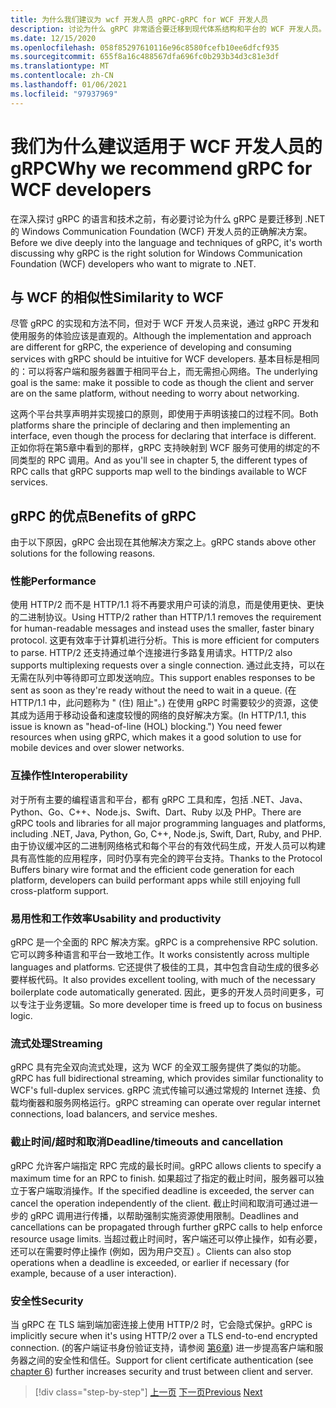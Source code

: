 ```yaml
---
title: 为什么我们建议为 wcf 开发人员 gRPC-gRPC for WCF 开发人员
description: 讨论为什么 gRPC 非常适合要迁移到现代体系结构和平台的 WCF 开发人员。
ms.date: 12/15/2020
ms.openlocfilehash: 058f85297610116e96c8580fcefb10ee6dfcf935
ms.sourcegitcommit: 655f8a16c488567dfa696fc0b293b34d3c81e3df
ms.translationtype: MT
ms.contentlocale: zh-CN
ms.lasthandoff: 01/06/2021
ms.locfileid: "97937969"
---
```

# <a name="why-we-recommend-grpc-for-wcf-developers"></a><span data-ttu-id="24b7d-103">我们为什么建议适用于 WCF 开发人员的 gRPC</span><span class="sxs-lookup"><span data-stu-id="24b7d-103">Why we recommend gRPC for WCF developers</span></span>

<span data-ttu-id="24b7d-104">在深入探讨 gRPC 的语言和技术之前，有必要讨论为什么 gRPC 是要迁移到 .NET 的 Windows Communication Foundation (WCF) 开发人员的正确解决方案。</span><span class="sxs-lookup"><span data-stu-id="24b7d-104">Before we dive deeply into the language and techniques of gRPC, it's worth discussing why gRPC is the right solution for Windows Communication Foundation (WCF) developers who want to migrate to .NET.</span></span>

## <a name="similarity-to-wcf"></a><span data-ttu-id="24b7d-105">与 WCF 的相似性</span><span class="sxs-lookup"><span data-stu-id="24b7d-105">Similarity to WCF</span></span>

<span data-ttu-id="24b7d-106">尽管 gRPC 的实现和方法不同，但对于 WCF 开发人员来说，通过 gRPC 开发和使用服务的体验应该是直观的。</span><span class="sxs-lookup"><span data-stu-id="24b7d-106">Although the implementation and approach are different for gRPC, the experience of developing and consuming services with gRPC should be intuitive for WCF developers.</span></span> <span data-ttu-id="24b7d-107">基本目标是相同的：可以将客户端和服务器置于相同平台上，而无需担心网络。</span><span class="sxs-lookup"><span data-stu-id="24b7d-107">The underlying goal is the same: make it possible to code as though the client and server are on the same platform, without needing to worry about networking.</span></span>

<span data-ttu-id="24b7d-108">这两个平台共享声明并实现接口的原则，即使用于声明该接口的过程不同。</span><span class="sxs-lookup"><span data-stu-id="24b7d-108">Both platforms share the principle of declaring and then implementing an interface, even though the process for declaring that interface is different.</span></span> <span data-ttu-id="24b7d-109">正如你将在第5章中看到的那样，gRPC 支持映射到 WCF 服务可使用的绑定的不同类型的 RPC 调用。</span><span class="sxs-lookup"><span data-stu-id="24b7d-109">And as you'll see in chapter 5, the different types of RPC calls that gRPC supports map well to the bindings available to WCF services.</span></span>

## <a name="benefits-of-grpc"></a><span data-ttu-id="24b7d-110">gRPC 的优点</span><span class="sxs-lookup"><span data-stu-id="24b7d-110">Benefits of gRPC</span></span>

<span data-ttu-id="24b7d-111">由于以下原因，gRPC 会出现在其他解决方案之上。</span><span class="sxs-lookup"><span data-stu-id="24b7d-111">gRPC stands above other solutions for the following reasons.</span></span>

### <a name="performance"></a><span data-ttu-id="24b7d-112">性能</span><span class="sxs-lookup"><span data-stu-id="24b7d-112">Performance</span></span>

<span data-ttu-id="24b7d-113">使用 HTTP/2 而不是 HTTP/1.1 将不再要求用户可读的消息，而是使用更快、更快的二进制协议。</span><span class="sxs-lookup"><span data-stu-id="24b7d-113">Using HTTP/2 rather than HTTP/1.1 removes the requirement for human-readable messages and instead uses the smaller, faster binary protocol.</span></span> <span data-ttu-id="24b7d-114">这更有效率于计算机进行分析。</span><span class="sxs-lookup"><span data-stu-id="24b7d-114">This is more efficient for computers to parse.</span></span> <span data-ttu-id="24b7d-115">HTTP/2 还支持通过单个连接进行多路复用请求。</span><span class="sxs-lookup"><span data-stu-id="24b7d-115">HTTP/2 also supports multiplexing requests over a single connection.</span></span> <span data-ttu-id="24b7d-116">通过此支持，可以在无需在队列中等待即可立即发送响应。</span><span class="sxs-lookup"><span data-stu-id="24b7d-116">This support enables responses to be sent as soon as they're ready without the need to wait in a queue.</span></span> <span data-ttu-id="24b7d-117"> (在 HTTP/1.1 中，此问题称为 " (住) 阻止"。) 在使用 gRPC 时需要较少的资源，这使其成为适用于移动设备和速度较慢的网络的良好解决方案。</span><span class="sxs-lookup"><span data-stu-id="24b7d-117">(In HTTP/1.1, this issue is known as "head-of-line (HOL) blocking.") You need fewer resources when using gRPC, which makes it a good solution to use for mobile devices and over slower networks.</span></span>

### <a name="interoperability"></a><span data-ttu-id="24b7d-118">互操作性</span><span class="sxs-lookup"><span data-stu-id="24b7d-118">Interoperability</span></span>

<span data-ttu-id="24b7d-119">对于所有主要的编程语言和平台，都有 gRPC 工具和库，包括 .NET、Java、Python、Go、C++、Node.js、Swift、Dart、Ruby 以及 PHP。</span><span class="sxs-lookup"><span data-stu-id="24b7d-119">There are gRPC tools and libraries for all major programming languages and platforms, including .NET, Java, Python, Go, C++, Node.js, Swift, Dart, Ruby, and PHP.</span></span> <span data-ttu-id="24b7d-120">由于协议缓冲区的二进制网络格式和每个平台的有效代码生成，开发人员可以构建具有高性能的应用程序，同时仍享有完全的跨平台支持。</span><span class="sxs-lookup"><span data-stu-id="24b7d-120">Thanks to the Protocol Buffers binary wire format and the efficient code generation for each platform, developers can build performant apps while still enjoying full cross-platform support.</span></span>

### <a name="usability-and-productivity"></a><span data-ttu-id="24b7d-121">易用性和工作效率</span><span class="sxs-lookup"><span data-stu-id="24b7d-121">Usability and productivity</span></span>

<span data-ttu-id="24b7d-122">gRPC 是一个全面的 RPC 解决方案。</span><span class="sxs-lookup"><span data-stu-id="24b7d-122">gRPC is a comprehensive RPC solution.</span></span> <span data-ttu-id="24b7d-123">它可以跨多种语言和平台一致地工作。</span><span class="sxs-lookup"><span data-stu-id="24b7d-123">It works consistently across multiple languages and platforms.</span></span> <span data-ttu-id="24b7d-124">它还提供了极佳的工具，其中包含自动生成的很多必要样板代码。</span><span class="sxs-lookup"><span data-stu-id="24b7d-124">It also provides excellent tooling, with much of the necessary boilerplate code automatically generated.</span></span> <span data-ttu-id="24b7d-125">因此，更多的开发人员时间更多，可以专注于业务逻辑。</span><span class="sxs-lookup"><span data-stu-id="24b7d-125">So more developer time is freed up to focus on business logic.</span></span>

### <a name="streaming"></a><span data-ttu-id="24b7d-126">流式处理</span><span class="sxs-lookup"><span data-stu-id="24b7d-126">Streaming</span></span>

<span data-ttu-id="24b7d-127">gRPC 具有完全双向流式处理，这为 WCF 的全双工服务提供了类似的功能。</span><span class="sxs-lookup"><span data-stu-id="24b7d-127">gRPC has full bidirectional streaming, which provides similar functionality to WCF's full-duplex services.</span></span> <span data-ttu-id="24b7d-128">gRPC 流式传输可以通过常规的 Internet 连接、负载均衡器和服务网格运行。</span><span class="sxs-lookup"><span data-stu-id="24b7d-128">gRPC streaming can operate over regular internet connections, load balancers, and service meshes.</span></span>

### <a name="deadlinetimeouts-and-cancellation"></a><span data-ttu-id="24b7d-129">截止时间/超时和取消</span><span class="sxs-lookup"><span data-stu-id="24b7d-129">Deadline/timeouts and cancellation</span></span>

<span data-ttu-id="24b7d-130">gRPC 允许客户端指定 RPC 完成的最长时间。</span><span class="sxs-lookup"><span data-stu-id="24b7d-130">gRPC allows clients to specify a maximum time for an RPC to finish.</span></span> <span data-ttu-id="24b7d-131">如果超过了指定的截止时间，服务器可以独立于客户端取消操作。</span><span class="sxs-lookup"><span data-stu-id="24b7d-131">If the specified deadline is exceeded, the server can cancel the operation independently of the client.</span></span> <span data-ttu-id="24b7d-132">截止时间和取消可通过进一步的 gRPC 调用进行传播，以帮助强制实施资源使用限制。</span><span class="sxs-lookup"><span data-stu-id="24b7d-132">Deadlines and cancellations can be propagated through further gRPC calls to help enforce resource usage limits.</span></span> <span data-ttu-id="24b7d-133">当超过截止时间时，客户端还可以停止操作，如有必要，还可以在需要时停止操作 (例如，因为用户交互) 。</span><span class="sxs-lookup"><span data-stu-id="24b7d-133">Clients can also stop operations when a deadline is exceeded, or earlier if necessary (for example, because of a user interaction).</span></span>

### <a name="security"></a><span data-ttu-id="24b7d-134">安全性</span><span class="sxs-lookup"><span data-stu-id="24b7d-134">Security</span></span>

<span data-ttu-id="24b7d-135">当 gRPC 在 TLS 端到端加密连接上使用 HTTP/2 时，它会隐式保护。</span><span class="sxs-lookup"><span data-stu-id="24b7d-135">gRPC is implicitly secure when it's using HTTP/2 over a TLS end-to-end encrypted connection.</span></span> <span data-ttu-id="24b7d-136"> (的客户端证书身份验证支持，请参阅 [第6章](security.md)) 进一步提高客户端和服务器之间的安全性和信任。</span><span class="sxs-lookup"><span data-stu-id="24b7d-136">Support for client certificate authentication (see [chapter 6](security.md)) further increases security and trust between client and server.</span></span>

>[!div class="step-by-step"]
><span data-ttu-id="24b7d-137">[上一页](network-protocols.md)
>[下一页](protocol-buffers.md)</span><span class="sxs-lookup"><span data-stu-id="24b7d-137">[Previous](network-protocols.md)
[Next](protocol-buffers.md)</span></span>

